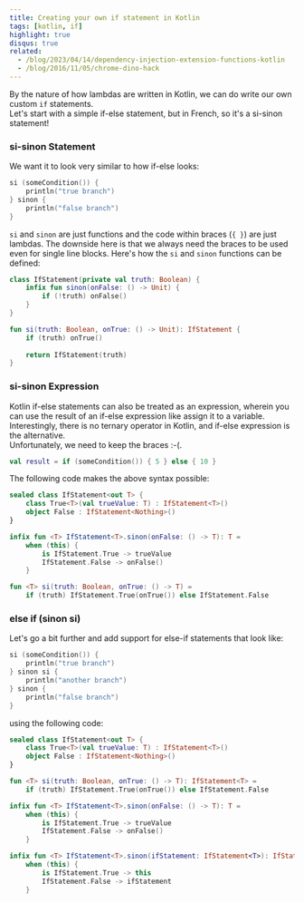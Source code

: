 ```yaml
---
title: Creating your own if statement in Kotlin
tags: [kotlin, if]
highlight: true
disqus: true
related:
  - /blog/2023/04/14/dependency-injection-extension-functions-kotlin
  - /blog/2016/11/05/chrome-dino-hack
---
```


By the nature of how lambdas are written in Kotlin, we can do write our own custom `if` statements.  
Let's start with a simple if-else statement, but in French, so it's a si-sinon statement!

### si-sinon Statement
We want it to look very similar to how if-else looks:
```kotlin
si (someCondition()) {
    println("true branch")
} sinon {
    println("false branch")
}
```

`si` and `sinon` are just functions and the code within braces (`{ }`) are just lambdas. The downside here is that we always need the braces to be used even for single line blocks.
Here's how the `si` and `sinon` functions can be defined:
```kotlin
class IfStatement(private val truth: Boolean) {
    infix fun sinon(onFalse: () -> Unit) {
        if (!truth) onFalse()
    }
}

fun si(truth: Boolean, onTrue: () -> Unit): IfStatement {
    if (truth) onTrue()
    
    return IfStatement(truth)
}
```

### si-sinon Expression
Kotlin if-else statements can also be treated as an expression, wherein you can use the result of an if-else expression like assign it to a variable.
Interestingly, there is no ternary operator in Kotlin, and if-else expression is the alternative.  
Unfortunately, we need to keep the braces :-(.
```kotlin
val result = if (someCondition()) { 5 } else { 10 }
```

The following code makes the above syntax possible:
```kotlin
sealed class IfStatement<out T> {
    class True<T>(val trueValue: T) : IfStatement<T>()
    object False : IfStatement<Nothing>()
}

infix fun <T> IfStatement<T>.sinon(onFalse: () -> T): T =
    when (this) {
        is IfStatement.True -> trueValue
        IfStatement.False -> onFalse()
    }

fun <T> si(truth: Boolean, onTrue: () -> T) =
    if (truth) IfStatement.True(onTrue()) else IfStatement.False
```

### else if (sinon si)
Let's go a bit further and add support for else-if statements that look like:

```kotlin
si (someCondition()) {
    println("true branch")
} sinon si {
    println("another branch")
} sinon {
    println("false branch")
}
```

using the following code:
```kotlin
sealed class IfStatement<out T> {
    class True<T>(val trueValue: T) : IfStatement<T>()
    object False : IfStatement<Nothing>()
}

fun <T> si(truth: Boolean, onTrue: () -> T): IfStatement<T> =
    if (truth) IfStatement.True(onTrue()) else IfStatement.False

infix fun <T> IfStatement<T>.sinon(onFalse: () -> T): T =
    when (this) {
        is IfStatement.True -> trueValue
        IfStatement.False -> onFalse()
    }

infix fun <T> IfStatement<T>.sinon(ifStatement: IfStatement<T>): IfStatement<T> =
    when (this) {
        is IfStatement.True -> this
        IfStatement.False -> ifStatement
    }
```
